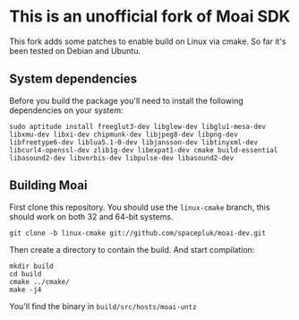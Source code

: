 This is an unofficial fork of Moai SDK
======================================
This fork adds some patches to enable build on Linux via cmake.  So far it's
been tested on Debian and Ubuntu.

System dependencies
-------------------
Before you build the package you'll need to install the following dependencies
on your system:

    sudo aptitude install freeglut3-dev libglew-dev libglu1-mesa-dev libxmu-dev libxi-dev chipmunk-dev libjpeg8-dev libpng-dev libfreetype6-dev liblua5.1-0-dev libjansson-dev libtinyxml-dev libcurl4-openssl-dev zlib1g-dev libexpat1-dev cmake build-essential libasound2-dev libvorbis-dev libpulse-dev libasound2-dev


Building Moai
-------------
First clone this repository.  You should use the `linux-cmake` branch, this
should work on both 32 and 64-bit systems.

    git clone -b linux-cmake git://github.com/spacepluk/moai-dev.git

Then create a directory to contain the build.  And start compilation:

    mkdir build
    cd build
    cmake ../cmake/
    make -j4

You'll find the binary in `build/src/hosts/moai-untz`

